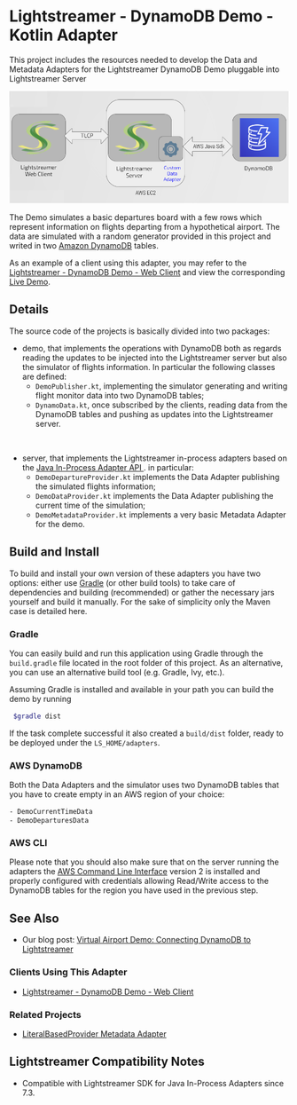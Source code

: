 # Lightstreamer - DynamoDB Demo - Kotlin Adapter

This project includes the resources needed to develop the Data and Metadata Adapters for the Lightstreamer DynamoDB Demo pluggable into Lightstreamer Server 

![Infrastructure](infrastructure.png)<br>

The Demo simulates a basic departures board with a few rows which represent information on flights departing from a hypothetical airport.
The data are simulated with a random generator provided in this project and writed in two [Amazon DynamoDB](https://aws.amazon.com/en/dynamodb/) tables.

As an example of a client using this adapter, you may refer to the [Lightstreamer - DynamoDB Demo - Web Client](https://github.com/Lightstreamer/Lightstreamer-example-DynamoDB-client-javascript) and view the corresponding [Live Demo](https://demos.lightstreamer.com/DynamoDBDemo/).

## Details

The source code of the projects is basically divided into two packages: 

- demo, that implements the operations with DynamoDB both as regards reading the updates to be injected into the Lightstreamer server but also the simulator of flights information. In particular the following classes are defined:
    - `DemoPublisher.kt`, implementing the simulator generating and writing flight monitor data into two DynamoDB tables;
    - `DynamoData.kt`, once subscribed by the clients, reading data from the DynamoDB tables and pushing as updates into the Lightstreamer server.

<br>

- server, that implements the Lightstreamer in-process adapters based on the [Java In-Process Adapter API ](https://sdk.lightstreamer.com/ls-adapter-inprocess/7.3.1/api/index.html). in particular:
    - `DemoDepartureProvider.kt` implements the Data Adapter publishing the simulated flights information;
    - `DemoDataProvider.kt` implements the Data Adapter publishing the current time of the simulation;
    - `DemoMetadataProvider.kt` implements a very basic Metadata Adapter for the demo.

## Build and Install

To build and install your own version of these adapters you have two options:
either use [Gradle](https://gradle.org/install/) (or other build tools) to take care of dependencies and building (recommended) or gather the necessary jars yourself and build it manually.
For the sake of simplicity only the Maven case is detailed here.

### Gradle

You can easily build and run this application using Gradle through the `build.gradle` file located in the root folder of this project. As an alternative, you can use an alternative build tool (e.g. Gradle, Ivy, etc.).

Assuming Gradle is installed and available in your path you can build the demo by running
```sh 
 $gradle dist 
```

If the task complete successful it also created a `build/dist` folder, ready to be deployed under the `LS_HOME/adapters`.

### AWS DynamoDB

Both the Data Adapters and the simulator uses two DynamoDB tables that you have to create empty in an AWS region of your choice:

    - DemoCurrentTimeData
    - DemoDeparturesData


### AWS CLI

Please note that you should also make sure that on the server running the adapters the [AWS Command Line Interface](https://docs.aws.amazon.com/cli/latest/userguide/cli-chap-welcome.html) version 2 is installed and properly configured with credentials allowing Read/Write access to the DynamoDB tables for the region you have used in the previous step.

## See Also

* Our blog post: [Virtual Airport Demo: Connecting DynamoDB to Lightstreamer](https://blog.lightstreamer.com/2023/01/virtual-airport-demo-connecting.html)

### Clients Using This Adapter
<!-- START RELATED_ENTRIES -->

* [Lightstreamer - DynamoDB Demo - Web Client](https://github.com/Lightstreamer/Lightstreamer-example-DynamoDB-client-javascript)

<!-- END RELATED_ENTRIES -->

### Related Projects

* [LiteralBasedProvider Metadata Adapter](https://github.com/Lightstreamer/Lightstreamer-lib-adapter-java-inprocess#literalbasedprovider-metadata-adapter)

## Lightstreamer Compatibility Notes

- Compatible with Lightstreamer SDK for Java In-Process Adapters since 7.3.